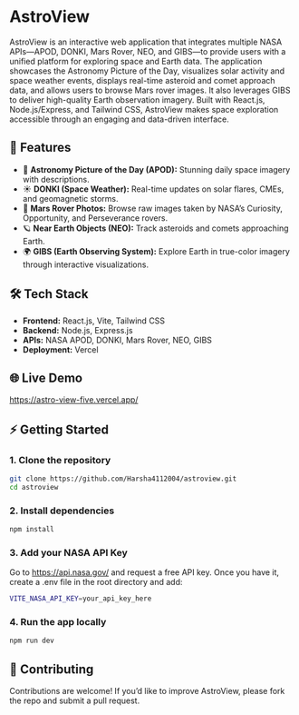 # AstroView  

AstroView is an interactive web application that integrates multiple NASA APIs—APOD, DONKI, Mars Rover, NEO, and GIBS—to provide users with a unified platform for exploring space and Earth data. The application showcases the Astronomy Picture of the Day, visualizes solar activity and space weather events, displays real-time asteroid and comet approach data, and allows users to browse Mars rover images. It also leverages GIBS to deliver high-quality Earth observation imagery. Built with React.js, Node.js/Express, and Tailwind CSS, AstroView makes space exploration accessible through an engaging and data-driven interface.  

## 🚀 Features  

- 📸 **Astronomy Picture of the Day (APOD):** Stunning daily space imagery with descriptions.  
- ☀️ **DONKI (Space Weather):** Real-time updates on solar flares, CMEs, and geomagnetic storms.  
- 🚀 **Mars Rover Photos:** Browse raw images taken by NASA’s Curiosity, Opportunity, and Perseverance rovers.  
- 🪐 **Near Earth Objects (NEO):** Track asteroids and comets approaching Earth.  
- 🌍 **GIBS (Earth Observing System):** Explore Earth in true-color imagery through interactive visualizations.  

## 🛠️ Tech Stack  

- **Frontend:** React.js, Vite, Tailwind CSS  
- **Backend:** Node.js, Express.js  
- **APIs:** NASA APOD, DONKI, Mars Rover, NEO, GIBS  
- **Deployment:** Vercel

## 🌐 Live Demo
  https://astro-view-five.vercel.app/

## ⚡ Getting Started  

### 1. Clone the repository  
```bash
git clone https://github.com/Harsha4112004/astroview.git
cd astroview
```
### 2. Install dependencies  
```bash
npm install
```
### 3. Add your NASA API Key
Go to https://api.nasa.gov/
 and request a free API key.
Once you have it, create a .env file in the root directory and add:
```bash
VITE_NASA_API_KEY=your_api_key_here
```

### 4. Run the app locally  
```bash
npm run dev
```

## 🤝 Contributing
Contributions are welcome! If you’d like to improve AstroView, please fork the repo and submit a pull request.
